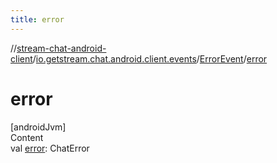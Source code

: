 ```yaml
---
title: error
---
```

//[stream-chat-android-client](../../../index.md)/[io.getstream.chat.android.client.events](../index.md)/[ErrorEvent](index.md)/[error](error.md)



# error  
[androidJvm]  
Content  
val [error](error.md): ChatError  



